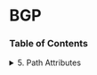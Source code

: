 # BGP
### Table of Contents

<details>
<summary>5. Path Attributes</summary>

- [Path Attribute Usage](docs/5-path-attributes/path-attributes.md)
- - [5.1.1  ORIGIN](docs/5-path-attributes/origin.md)
- - [5.1.2  AS_PATH](docs/5-path-attributes/as-path.md)
- - [5.1.3  NEXT_HOP)](docs/5-path-attributes/next-hop.md)


